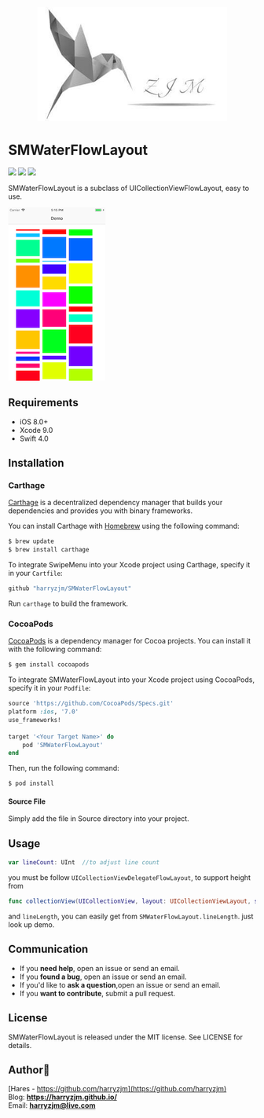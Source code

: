 <p align="center" >
  <img src="./Logo/hares.jpg">
</p>  

SMWaterFlowLayout
===============  

<p align="left">
<a href="https://github.com/Carthage/Carthage/"><img src="https://img.shields.io/badge/Carthage-compatible-4BC51D.svg?style=flat"></a>
<a href="https://github.com/CocoaPods/CocoaPods/"><img src="https://img.shields.io/badge/CocoaPods-Compatible-4BC51D.svg?style=flat"></a>
<a href="https://raw.githubusercontent.com/harryzjm/SMWaterFlowLayout/master/LICENSE"><img src="https://img.shields.io/badge/license-MIT-393939.svg?style=flat"></a>
</p>


SMWaterFlowLayout is a subclass of UICollectionViewFlowLayout, easy to use.  

<p align="left" >
  <img src="./Logo/screenshot.png">
</p>  

## Requirements

- iOS 8.0+
- Xcode 9.0
- Swift 4.0

## Installation

### Carthage

[Carthage](https://github.com/Carthage/Carthage) is a decentralized dependency manager that builds your dependencies and provides you with binary frameworks.

You can install Carthage with [Homebrew](http://brew.sh/) using the following command:

```bash
$ brew update
$ brew install carthage
```

To integrate SwipeMenu into your Xcode project using Carthage, specify it in your `Cartfile`:

```swift
github "harryzjm/SMWaterFlowLayout"
```

Run `carthage` to build the framework.

### CocoaPods

[CocoaPods](http://cocoapods.org) is a dependency manager for Cocoa projects. You can install it with the following command:

```bash
$ gem install cocoapods
```

To integrate SMWaterFlowLayout into your Xcode project using CocoaPods, specify it in your `Podfile`:

```ruby
source 'https://github.com/CocoaPods/Specs.git'
platform :ios, '7.0'
use_frameworks!

target '<Your Target Name>' do
    pod 'SMWaterFlowLayout'
end
```

Then, run the following command:

```bash
$ pod install
```

#### Source File

Simply add the file in Source directory into your project.

## Usage

```swift
var lineCount: UInt  //to adjust line count
```

you must be follow `UICollectionViewDelegateFlowLayout`, to support height from

```swift
func collectionView(UICollectionView, layout: UICollectionViewLayout, sizeForItemAt: IndexPath)
```

and `lineLength`, you can easily get from `SMWaterFlowLayout.lineLength`. just look up demo.

## Communication

- If you **need help**, open an issue or send an email.
- If you **found a bug**, open an issue or send an email.
- If you'd like to **ask a question**,open an issue or send an email.
- If you **want to contribute**, submit a pull request.

## License

SMWaterFlowLayout is released under the MIT license. See LICENSE for details.

##  Author😬  

[Hares - https://github.com/harryzjm](https://github.com/harryzjm)  
Blog:  **https://harryzjm.github.io/**  
Email: **harryzjm@live.com**  
